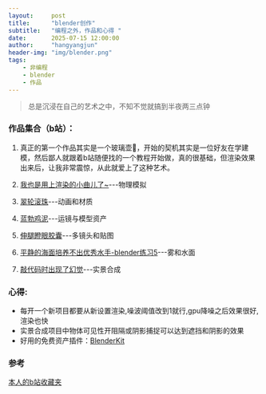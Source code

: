 ```yaml
---
layout:     post
title:      "blender创作"
subtitle:   "编程之外，作品和心得 "
date:       2025-07-15 12:00:00
author:     "hangyangjun"
header-img: "img/blender.png"
tags:
    - 非编程
    - blender
    - 作品
---
```


>总是沉浸在自己的艺术之中，不知不觉就搞到半夜两三点钟

### 作品集合（b站）：  
1. 真正的第一个作品其实是一个玻璃壶🍺，开始的契机其实是一位好友在学建模，然后鄙人就跟着b站随便找的一个教程开始做，真的很基础，但渲染效果出来后，让我非常震惊，从此就爱上了这种艺术。

1. [我也是用上渲染的小曲儿了~](https://www.bilibili.com/video/BV1pqx5eNETN)---物理模拟

2. [翠轮滚珠](https://www.bilibili.com/video/BV15yxMeKEc5)---动画和材质

3. [蓝勃鸡泥](https://www.bilibili.com/video/BV1J5xCeCEqa)---运镜与模型资产

4. [伸腿瞪眼胶囊](https://www.bilibili.com/video/BV1kM4m1a7kZ)---多镜头和贴图

5. [平静的海面培养不出优秀水手-blender练习5](https://www.bilibili.com/video/BV1BX3fz3Env)---雾和水面

6. [敲代码时出现了幻觉](https://www.bilibili.com/video/BV1SiGAzBE5b)---实景合成

### 心得:
- 每开一个新项目都要从新设置渲染,噪波阈值改到1就行,gpu降噪之后效果很好,渲染也快
- 实景合成项目中物体可见性开阻隔或阴影捕捉可以达到遮挡和阴影的效果
- 好用的免费资产插件：[BlenderKit](https://www.blenderkit.com/)

### 参考
[本人的b站收藏夹](https://space.bilibili.com/250580854/favlist?fid=3267768154&ftype=create)